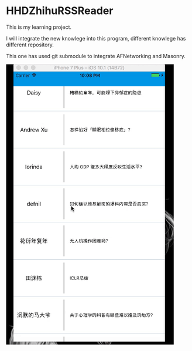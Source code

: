 # HHDZhihuRSSReader
This is my learning project.

I will integrate the new knowlege into this program, different knowlege has different repository.

This one has used git submodule to integrate AFNetworking and Masonry.






![image](https://github.com/HHiD/HHDZhihuRSSReader/blob/master/Git/Kapture%202016-11-07%20at%2022.08.28.gif)
